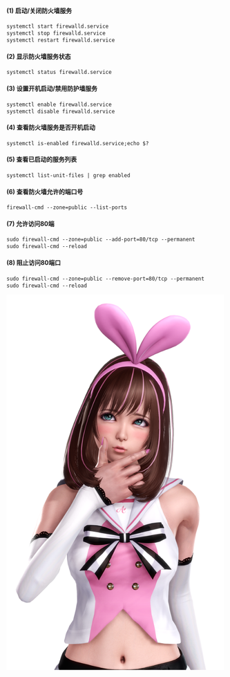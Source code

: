 #### (1) 启动/关闭防火墙服务
```
systemctl start firewalld.service
systemctl stop firewalld.service
systemctl restart firewalld.service
```

#### (2) 显示防火墙服务状态
```
systemctl status firewalld.service
```
#### (3) 设置开机启动/禁用防护墙服务
```
systemctl enable firewalld.service
systemctl disable firewalld.service
```
#### (4) 查看防火墙服务是否开机启动
```
systemctl is-enabled firewalld.service;echo $?
```
#### (5) 查看已启动的服务列表
```
systemctl list-unit-files | grep enabled
```
#### (6) 查看防火墙允许的端口号
```
firewall-cmd --zone=public --list-ports
```
#### (7) 允许访问80端
```
sudo firewall-cmd --zone=public --add-port=80/tcp --permanent
sudo firewall-cmd --reload
```
#### (8) 阻止访问80端口
```
sudo firewall-cmd --zone=public --remove-port=80/tcp --permanent
sudo firewall-cmd --reload
```
![avatar](./images/kurumi_test.png)

